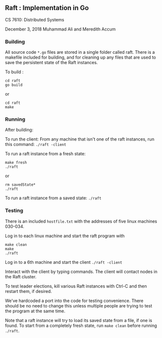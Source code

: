 ## Raft : Implementation in Go
CS 7610: Distributed Systems

December 3, 2018
Muhammad Ali and Meredith Accum


### Building

All source code `*.go` files are stored in a single folder called raft.
There is a makefile included for building, and for cleaning up
any files that are used to save the persistent state of the Raft instances.

To build :

```
cd raft
go build
```

or 

```
cd raft
make
```

### Running

After building:

To run the client:
From any machine that isn't one of the raft instances, run this command:
`./raft -client`

To run a raft instance from a fresh state:
```
make fresh
./raft
```

or 

```
rm savedState*
./raft
```

To run a raft instance from a saved state:
`./raft`

### Testing

There is an included `hostfile.txt` with the addresses of five
linux machines 030-034. 

Log in to each linux machine and start the raft program with 

```
make clean
make 
./raft
```

Log in to a 6th machine and start the client
`./raft -client`

Interact with the client by typing commands. The client will contact
nodes in the Raft cluster. 

To test leader elections, kill various Raft instances with Ctrl-C and 
then restart them, if desired.

We've hardcoded a port into the code for testing convenience. There
should be no need to change this unless multiple people are trying to
test the program at the same time.

Note that a raft instance will try to load its saved state from
a file, if one is found. To start from a completely fresh state,
run `make clean` before running `./raft`. 
